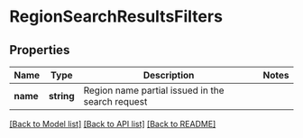 # RegionSearchResultsFilters

## Properties
Name | Type | Description | Notes
------------ | ------------- | ------------- | -------------
**name** | **string** | Region name partial issued in the search request | 

[[Back to Model list]](../README.md#documentation-for-models) [[Back to API list]](../README.md#documentation-for-api-endpoints) [[Back to README]](../README.md)


